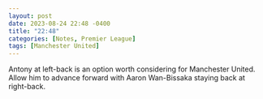 ```yaml
---
layout: post
date: 2023-08-24 22:48 -0400
title: "22:48"
categories: [Notes, Premier League]
tags: [Manchester United]
---
```


Antony at left-back is an option worth considering for Manchester United. Allow him to advance forward with Aaron Wan-Bissaka staying back at right-back.


